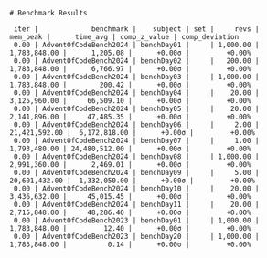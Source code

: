     # Benchmark Results
    
     iter |             benchmark |    subject | set |     revs |      mem_peak |      time_avg | comp_z_value | comp_deviation 
     0.00 | AdventOfCodeBench2024 | benchDay01 |     | 1,000.00 |  1,783,848.00 |      1,205.08 |      +0.00σ |         +0.00% 
     0.00 | AdventOfCodeBench2024 | benchDay02 |     |   200.00 |  1,783,848.00 |      6,766.97 |      +0.00σ |         +0.00% 
     0.00 | AdventOfCodeBench2024 | benchDay03 |     | 1,000.00 |  1,783,848.00 |        200.42 |      +0.00σ |         +0.00% 
     0.00 | AdventOfCodeBench2024 | benchDay04 |     |    20.00 |  3,125,960.00 |     66,509.10 |      +0.00σ |         +0.00% 
     0.00 | AdventOfCodeBench2024 | benchDay05 |     |    20.00 |  2,141,896.00 |     47,485.35 |      +0.00σ |         +0.00% 
     0.00 | AdventOfCodeBench2024 | benchDay06 |     |     2.00 | 21,421,592.00 |  6,172,818.00 |      +0.00σ |         +0.00% 
     0.00 | AdventOfCodeBench2024 | benchDay07 |     |     1.00 |  1,793,480.00 | 24,480,512.00 |      +0.00σ |         +0.00% 
     0.00 | AdventOfCodeBench2024 | benchDay08 |     | 1,000.00 |  2,991,360.00 |      2,469.01 |      +0.00σ |         +0.00% 
     0.00 | AdventOfCodeBench2024 | benchDay09 |     |     5.00 | 20,601,432.00 |  1,332,050.00 |      +0.00σ |         +0.00% 
     0.00 | AdventOfCodeBench2024 | benchDay10 |     |    20.00 |  3,436,632.00 |     45,015.45 |      +0.00σ |         +0.00% 
     0.00 | AdventOfCodeBench2024 | benchDay11 |     |    20.00 |  2,715,848.00 |     48,286.40 |      +0.00σ |         +0.00% 
     0.00 | AdventOfCodeBench2023 | benchDay01 |     | 1,000.00 |  1,783,848.00 |         12.40 |      +0.00σ |         +0.00% 
     0.00 | AdventOfCodeBench2023 | benchDay20 |     | 1,000.00 |  1,783,848.00 |          0.14 |      +0.00σ |         +0.00% 